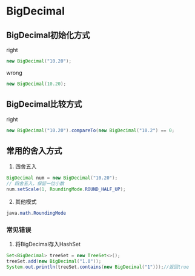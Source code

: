# BigDecimal

## BigDecimal初始化方式

right
```java
new BigDecimal("10.20");
```

wrong
```java
new BigDecimal(10.20);
```

## BigDecimal比较方式
right
```java
new BigDecimal("10.20").compareTo(new BigDecimal("10.2") == 0;
```

## 常用的舍入方式

1. 四舍五入
```java
BigDecimal num = new BigDecimal("10.20");
// 四舍五入，保留一位小数
num.setScale(1, RoundingMode.ROUND_HALF_UP);
```

2. 其他模式
```java
java.math.RoundingMode
```

### 常见错误
1. 将BigDecimal存入HashSet

```java
Set<BigDecimal> treeSet = new TreeSet<>();
treeSet.add(new BigDecimal("1.0"));
System.out.println(treeSet.contains(new BigDecimal("1")));//返回true
```